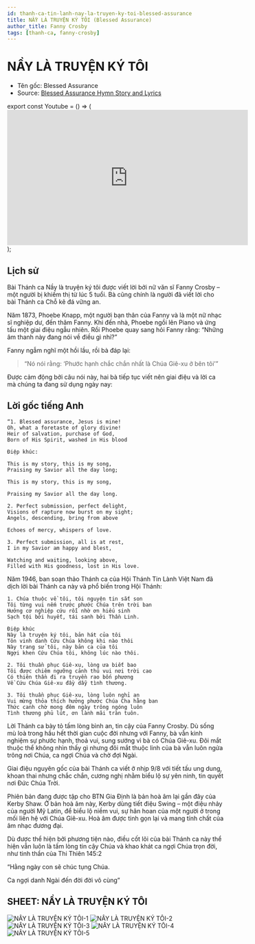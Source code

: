 ```yaml
---
id: thanh-ca-tin-lanh-nay-la-truyen-ky-toi-blessed-assurance
title: NẦY LÀ TRUYỆN KÝ TÔI (Blessed Assurance)
author_title: Fanny Crosby
tags: [thanh-ca, fanny-crosby]
---
```


# NẦY LÀ TRUYỆN KÝ TÔI 

* Tên gốc: Blessed Assurance
* Source: [Blessed Assurance Hymn Story and Lyrics](https://www.christianmusicandhymns.com/2016/08/blessed-assurance.html?m=1)

export const Youtube = () => (<iframe width="560" height="315" src="https://www.youtube.com/embed/fsq5XoksJWI" frameborder="0" allow="accelerometer; autoplay; encrypted-media; gyroscope; picture-in-picture" allowfullscreen></iframe>);

<Youtube/>

## Lịch sử

Bài Thánh ca Nầy là truyện ký tôi  được viết lời bởi nữ văn sĩ Fanny Crosby – một người bị khiếm thị từ lúc 5 tuổi. Bà cũng chính là người đã viết lời cho bài Thánh ca Chỗ kẽ đá vững an. 

Năm 1873, Phoebe Knapp, một người bạn thân của Fanny và là một nữ nhạc sĩ nghiệp dư, đến thăm Fanny. Khi đến nhà, Phoebe ngồi lên Piano và ứng tấu một giai điệu ngẫu nhiên. Rồi Phoebe quay sang hỏi Fanny rằng: “Những âm thanh này đang nói về điều gì nhỉ?”  

Fanny ngẫm nghĩ một hồi lầu, rồi bà đáp lại: 
> “Nó nói rằng: ‘Phước hạnh chắc chắn nhất là Chúa Giê-xu ở bên tôi’” 

Được cảm động bởi câu nói này, hai bà tiếp tục viết nên giai điệu và lời ca mà chúng ta đang sử dụng ngày nay: 

## Lời gốc tiếng Anh
```
“1. Blessed assurance, Jesus is mine! 
Oh, what a foretaste of glory divine! 
Heir of salvation, purchase of God, 
Born of His Spirit, washed in His blood 

Điệp khúc:

This is my story, this is my song, 
Praising my Savior all the day long; 

This is my story, this is my song, 

Praising my Savior all the day long. 

2. Perfect submission, perfect delight, 
Visions of rapture now burst on my sight; 
Angels, descending, bring from above 

Echoes of mercy, whispers of love. 

3. Perfect submission, all is at rest, 
I in my Savior am happy and blest, 

Watching and waiting, looking above, 
Filled with His goodness, lost in His love. 
```

Năm 1946, ban soạn thảo Thánh ca của Hội Thánh Tin Lành Việt Nam đã dịch lời bài Thánh ca này và phổ biến trong Hội Thánh: 

```
1. Chúa thuộc về tôi, tôi nguyện tin sắt son 
Tôi từng vui nếm trước phước Chúa trên trời ban 
Hưởng cơ nghiệp cứu rỗi nhờ ơn hiếu sinh 
Sạch tội bởi huyết, tái sanh bởi Thần Linh. 

Điệp khúc 
Này là truyện ký tôi, bản hát của tôi 
Tôn vinh danh Cứu Chúa không khi nào thôi 
Này trang sử tôi, này bản ca của tôi 
Ngợi khen Cứu Chúa tôi, không lúc nào thôi. 

2. Tôi thuần phục Giê-xu, lòng ưa biết bao 
Tôi được chiêm ngưỡng cảnh thú vui nơi trời cao 
Có thiên thần đi ra truyền rao bốn phương 
Về Cứu Chúa Giê-xu đầy dẫy tình thương. 

3. Tôi thuần phục Giê-xu, lòng luôn nghỉ an 
Vui mừng thỏa thích hưởng phước Chúa Cha hằng ban 
Thức canh chờ mong đêm ngày trông ngóng luôn 
Tình thương phủ lút, ơn lành mãi tràn tuôn. 
```
 

Lời Thánh ca bày tỏ tấm lòng bình an, tin cậy của Fanny Crosby. Dù sống mù loà trong hầu hết thời gian cuộc đời nhưng với Fanny, bà vẫn kinh nghiệm sự phước hạnh, thoả vui, sung sướng vì bà có Chúa Giê-xu. Đôi mắt thuộc thể không nhìn thấy gì nhưng đôi mắt thuộc linh của bà vẫn luôn ngửa trông nơi Chúa, ca ngợi Chúa và chờ đợi Ngài. 

 

Giai điệu nguyên gốc của bài Thánh ca viết ở nhịp 9/8 với tiết tấu ung dung, khoan thai nhưng chắc chắn, cương nghị nhằm biểu lộ sự yên ninh, tin quyết nơi Đức Chúa Trời. 

Phiên bản đang được tập cho BTN Gia Định là bản hoà âm lại gần đây của Kerby Shaw. Ở bản hoà âm này, Kerby dùng tiết điệu Swing – một điệu nhảy của người Mỹ Latin, để biểu lộ niềm vui, sự hân hoan của một người ở trong mối liên hệ với Chúa Giê-xu. Hoà âm được tinh gọn lại và mang tính chất của âm nhạc đương đại. 

 

Dù được thể hiện bởi phương tiện nào, điều cốt lõi của bài Thánh ca này thể hiện vẫn luôn là tấm lòng tin cậy Chúa và khao khát ca ngợi Chúa trọn đời, như tinh thần của Thi Thiên 145:2 

“Hằng ngày con sẽ chúc tụng Chúa. 

Ca ngợi danh Ngài đến đời đời vô cùng” 

## SHEET: NẦY LÀ TRUYỆN KÝ TÔI

![NẦY LÀ TRUYỆN KÝ TÔI-1](https://i.imgur.com/fRZEOuz.jpg)
![NẦY LÀ TRUYỆN KÝ TÔI-2](https://i.imgur.com/LVmT60C.jpg)
![NẦY LÀ TRUYỆN KÝ TÔI-3](https://i.imgur.com/S7ayGKb.jpg)
![NẦY LÀ TRUYỆN KÝ TÔI-4](https://i.imgur.com/q9pLrRw.jpg)
![NẦY LÀ TRUYỆN KÝ TÔI-5](https://i.imgur.com/XoOyxdY.jpg)
